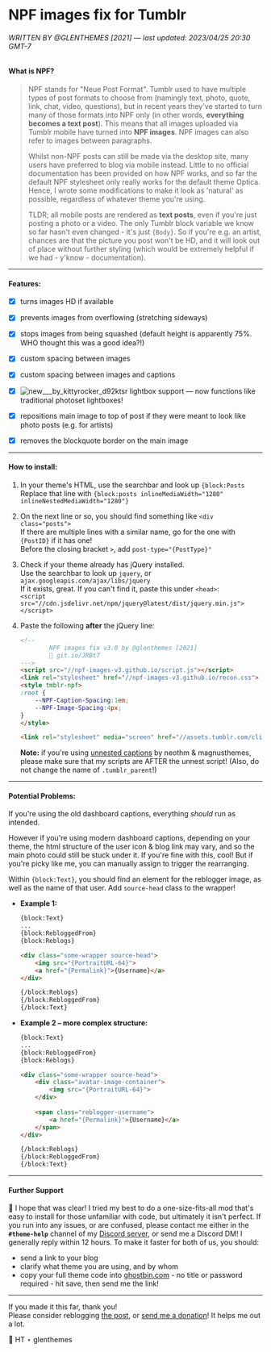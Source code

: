 # NPF images fix for Tumblr

###### WRITTEN BY @GLENTHEMES [2021] — last updated: 2023/04/25 20:30 GMT-7

#### What is NPF?
> NPF stands for "Neue Post Format". Tumblr used to have multiple types of post formats to choose from (namingly text, photo, quote, link, chat, video, questions), but in recent years they've started to turn many of those formats into NPF only (in other words, **everything becomes a text post**). This means that all images uploaded via Tumblr mobile have turned into **NPF images**. NPF images can also refer to images between paragraphs.
> 
> Whilst non-NPF posts can still be made via the desktop site, many users have preferred to blog via mobile instead. Little to no official documentation has been provided on how NPF works, and so far the default NPF stylesheet only really works for the default theme Optica. Hence, I wrote some modifications to make it look as 'natural' as possible, regardless of whatever theme you're using.
> 
> TLDR; all mobile posts are rendered as **text posts**, even if you're just posting a photo or a video. The only Tumblr block variable we know so far hasn't even changed - it's just `{Body}`. So if you're e.g. an artist, chances are that the picture you post won't be HD, and it will look out of place without further styling (which would be extremely helpful if we had - y'know - documentation).

---

#### Features:
- [x] turns images HD if available
- [x] prevents images from overflowing (stretching sideways)
- [x] stops images from being squashed (default height is apparently 75%. WHO thought this was a good idea?!)
- [x] custom spacing between images
- [x] custom spacing between images and captions
- [x] ![new___by_kittyrocker_d92ktsr](https://user-images.githubusercontent.com/88550643/233545907-ff557354-f080-4040-adf0-f3ffe7fce86c.gif) lightbox support &mdash; now functions like traditional photoset lightboxes!

- [x] repositions main image to top of post if they were meant to look like photo posts (e.g. for artists)
- [x] removes the blockquote border on the main image

---

#### How to install:
1.  In your theme's HTML, use the searchbar and look up `{block:Posts`   
    Replace that line with `{block:posts inlineMediaWidth="1280" inlineNestedMediaWidth="1280"}`

2.  On the next line or so, you should find something like `<div class="posts">`  
    If there are multiple lines with a similar name, go for the one with `{PostID}` if it has one!  
    Before the closing bracket `>`, add `post-type="{PostType}"`  

3.  Check if your theme already has jQuery installed.  
    Use the searchbar to look up `jquery`, or `ajax.googleapis.com/ajax/libs/jquery`  
    If it exists, great. If you can't find it, paste this under `<head>`:  
    `<script src="//cdn.jsdelivr.net/npm/jquery@latest/dist/jquery.min.js"></script>`

4.  Paste the following **after** the jQuery line:  
    ```html
    <!--
            NPF images fix v3.0 by @glenthemes [2021]
            💌 git.io/JRBt7
    --->
    <script src="//npf-images-v3.github.io/script.js"></script>
    <link rel="stylesheet" href="//npf-images-v3.github.io/recon.css">
    <style tmblr-npf>
    :root {
        --NPF-Caption-Spacing:1em;
        --NPF-Image-Spacing:4px;
    }
    </style>

    <link rel="stylesheet" media="screen" href="//assets.tumblr.com/client/prod/standalone/blog-network-npf/index.build.css">
    ```
    **Note:** if you're using [unnested captions](https://codepen.io/neothm/pen/PzVjRy) by neothm & magnusthemes, please make sure that my scripts are AFTER the unnest script! (Also, do not change the name of `.tumblr_parent`!)
    
---
    
#### Potential Problems:
If you're using the old dashboard captions, everything *should* run as intended.  
  
However if you're using modern dashboard captions, depending on your theme, the html structure of the user icon & blog link may vary, and so the main photo could still be stuck under it. If you're fine with this, cool! But if you're picky like me, you can manually assign to trigger the rearranging.  

Within `{block:Text}`, you should find an element for the reblogger image, as well as the name of that user. Add `source-head` class to the wrapper!  

*   **Example 1:**
    ```html
    {block:Text}
    ...
    {block:RebloggedFrom}
    {block:Reblogs}
    
    <div class="some-wrapper source-head">
        <img src="{PortraitURL-64}">
        <a href="{Permalink}">{Username}</a>
    </div>
    
    {/block:Reblogs}
    {/block:RebloggedFrom}
    {/block:Text}
    ```
*   **Example 2 – more complex structure:**
    ```html
    {block:Text}
    ...
    {block:RebloggedFrom}
    {block:Reblogs}
    
    <div class="some-wrapper source-head">
        <div class="avatar-image-container">
            <img src="{PortraitURL-64}">
        </div>
        
        <span class="reblogger-username">
            <a href="{Permalink}">{Username}</a>
        </span>
    </div>
    
    {/block:Reblogs}
    {/block:RebloggedFrom}
    {/block:Text}
    ```
---
#### Further Support
💌 I hope that was clear! I tried my best to do a one-size-fits-all mod that's easy to install for those unfamiliar with code, but ultimately it isn't perfect. If you run into any issues, or are confused, please contact me either in the **`#theme-help`** channel of my [Discord server](https://discord.gg/RcMKnwz), or send me a Discord DM! I generally reply within 12 hours. To make it faster for both of us, you should:
* send a link to your blog
* clarify what theme you are using, and by whom
* copy your full theme code into [ghostbin.com](https://ghostbin.com) - no title or password required - hit save, then send me the link!

---

If you made it this far, thank you!  
Please consider reblogging [the post](https://glenthemes.tumblr.com/post/659034084446748672/npf-images-v3), or [send me a donation](https://ko-fi.com/glenthemes)! It helps me out a lot.  

🌟 HT ⋆ glenthemes
